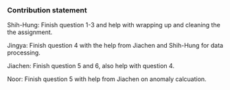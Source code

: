 ### Contribution statement

Shih-Hung: Finish question 1-3 and help with wrapping up and cleaning the the assignment.

Jingya: Finish question 4 with the help from Jiachen and Shih-Hung for data processing.

Jiachen: Finish question 5 and 6, also help with question 4.

Noor: Finish question 5 with help from Jiachen on anomaly calcuation.

